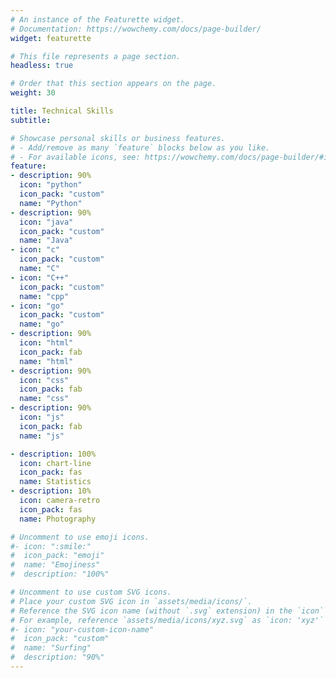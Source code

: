 ```yaml
---
# An instance of the Featurette widget.
# Documentation: https://wowchemy.com/docs/page-builder/
widget: featurette

# This file represents a page section.
headless: true

# Order that this section appears on the page.
weight: 30

title: Technical Skills
subtitle:

# Showcase personal skills or business features.
# - Add/remove as many `feature` blocks below as you like.
# - For available icons, see: https://wowchemy.com/docs/page-builder/#icons
feature:
- description: 90%
  icon: "python"
  icon_pack: "custom"
  name: "Python"
- description: 90%
  icon: "java"
  icon_pack: "custom"
  name: "Java"
- icon: "c"
  icon_pack: "custom"
  name: "C"
- icon: "C++"
  icon_pack: "custom"
  name: "cpp"
- icon: "go"
  icon_pack: "custom"
  name: "go"
- description: 90%
  icon: "html"
  icon_pack: fab
  name: "html"
- description: 90%
  icon: "css"
  icon_pack: fab
  name: "css"
- description: 90%
  icon: "js"
  icon_pack: fab
  name: "js"

- description: 100%
  icon: chart-line
  icon_pack: fas
  name: Statistics
- description: 10%
  icon: camera-retro
  icon_pack: fas
  name: Photography

# Uncomment to use emoji icons.
#- icon: ":smile:"
#  icon_pack: "emoji"
#  name: "Emojiness"
#  description: "100%"  

# Uncomment to use custom SVG icons.
# Place your custom SVG icon in `assets/media/icons/`.
# Reference the SVG icon name (without `.svg` extension) in the `icon` field.
# For example, reference `assets/media/icons/xyz.svg` as `icon: 'xyz'`
#- icon: "your-custom-icon-name"
#  icon_pack: "custom"
#  name: "Surfing"
#  description: "90%"
---
```

